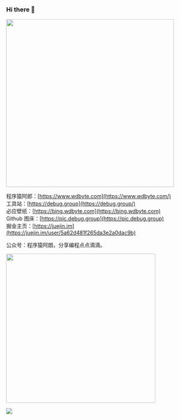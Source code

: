 ### Hi there 👋 

<img src="https://github-readme-stats.vercel.app/api?username=niumoo&show_icons=true&theme=Gradient" width="450px">

<!--
[我的网站](https://www.wdbyte.com/)，[掘金](https://juejin.im/user/5a62d481f265da3e2a0dac9b)
-->

程序猿阿郎：[https://www.wdbyte.com](https://www.wdbyte.com/)  
工具站：[https://debug.group](https://debug.group/)  
必应壁纸：[https://bing.wdbyte.com](https://bing.wdbyte.com)  
Github 图床：[https://pic.debug.group](https://pic.debug.group)   
掘金主页：[https://juejin.im](https://juejin.im/user/5a62d481f265da3e2a0dac9b)  


公众号：程序猿阿朗，分享编程点点滴滴。

<img width="400px" src="https://user-images.githubusercontent.com/26371673/129650527-af626ed7-fbef-4b46-b332-29155144243a.png">

![](https://github.com/niumoo/niumoo/assets/26371673/e671ebd8-e6f7-48b1-b4e6-7c74f954275e)
